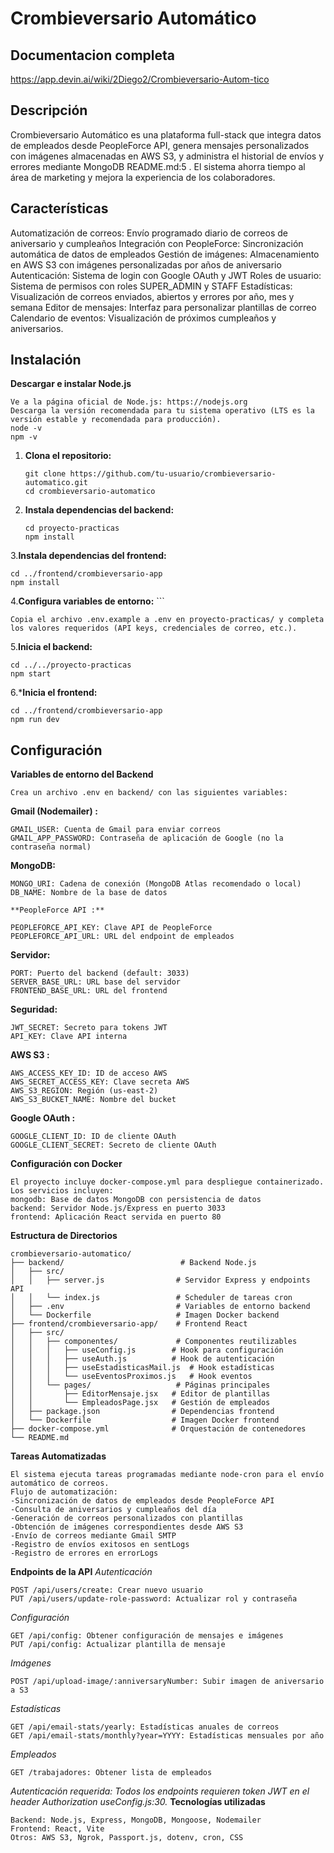 # Crombieversario Automático
## Documentacion completa
https://app.devin.ai/wiki/2Diego2/Crombieversario-Autom-tico

## Descripción
Crombieversario Automático es una plataforma full-stack que integra datos de empleados desde PeopleForce API, genera mensajes personalizados con imágenes almacenadas en AWS S3, y administra el historial de envíos y errores mediante MongoDB README.md:5 . El sistema ahorra tiempo al área de marketing y mejora la experiencia de los colaboradores.
## Características 
Automatización de correos: Envío programado diario de correos de aniversario y cumpleaños
Integración con PeopleForce: Sincronización automática de datos de empleados 
Gestión de imágenes: Almacenamiento en AWS S3 con imágenes personalizadas por años de aniversario
Autenticación: Sistema de login con Google OAuth y JWT 
Roles de usuario: Sistema de permisos con roles SUPER_ADMIN y STAFF 
Estadísticas: Visualización de correos enviados, abiertos y errores por año, mes y semana 
Editor de mensajes: Interfaz para personalizar plantillas de correo 
Calendario de eventos: Visualización de próximos cumpleaños y aniversarios.
## Instalación
**Descargar e instalar Node.js**

    Ve a la página oficial de Node.js: https://nodejs.org
    Descarga la versión recomendada para tu sistema operativo (LTS es la versión estable y recomendada para producción).
    node -v
    npm -v
1. **Clona el repositorio:**
   ```
   git clone https://github.com/tu-usuario/crombieversario-automatico.git
   cd crombieversario-automatico
2. **Instala dependencias del backend:**
   ```
   cd proyecto-practicas
   npm install
3.**Instala dependencias del frontend:**

    cd ../frontend/crombieversario-app
    npm install
4.**Configura variables de entorno:**
    ```   
  
    Copia el archivo .env.example a .env en proyecto-practicas/ y completa los valores requeridos (API keys, credenciales de correo, etc.).
5.**Inicia el backend:**         
    
    cd ../../proyecto-practicas
    npm start
6.***Inicia el frontend:**

    cd ../frontend/crombieversario-app
    npm run dev
## Configuración 
**Variables de entorno del Backend**
````
Crea un archivo .env en backend/ con las siguientes variables:
````
**Gmail (Nodemailer) :**
````
GMAIL_USER: Cuenta de Gmail para enviar correos
GMAIL_APP_PASSWORD: Contraseña de aplicación de Google (no la contraseña normal)
````
**MongoDB:**
````
MONGO_URI: Cadena de conexión (MongoDB Atlas recomendado o local)
DB_NAME: Nombre de la base de datos
````
````
**PeopleForce API :**
````
````
PEOPLEFORCE_API_KEY: Clave API de PeopleForce
PEOPLEFORCE_API_URL: URL del endpoint de empleados
````
**Servidor:**
````
PORT: Puerto del backend (default: 3033)
SERVER_BASE_URL: URL base del servidor
FRONTEND_BASE_URL: URL del frontend
````
**Seguridad:**
````
JWT_SECRET: Secreto para tokens JWT
API_KEY: Clave API interna
````
**AWS S3 :**
````
AWS_ACCESS_KEY_ID: ID de acceso AWS
AWS_SECRET_ACCESS_KEY: Clave secreta AWS
AWS_S3_REGION: Región (us-east-2)
AWS_S3_BUCKET_NAME: Nombre del bucket
````
**Google OAuth :**
````
GOOGLE_CLIENT_ID: ID de cliente OAuth
GOOGLE_CLIENT_SECRET: Secreto de cliente OAuth
````
**Configuración con Docker**
````
El proyecto incluye docker-compose.yml para despliegue containerizado. Los servicios incluyen:
mongodb: Base de datos MongoDB con persistencia de datos 
backend: Servidor Node.js/Express en puerto 3033 
frontend: Aplicación React servida en puerto 80 
````
**Estructura de Directorios**
````
crombieversario-automatico/  
├── backend/                          # Backend Node.js  
│   ├── src/  
│   │   ├── server.js                # Servidor Express y endpoints API  
│   │   └── index.js                 # Scheduler de tareas cron  
│   ├── .env                         # Variables de entorno backend  
│   └── Dockerfile                   # Imagen Docker backend  
├── frontend/crombieversario-app/    # Frontend React  
│   ├── src/  
│   │   ├── componentes/             # Componentes reutilizables  
│   │   │   ├── useConfig.js        # Hook para configuración  
│   │   │   ├── useAuth.js          # Hook de autenticación  
│   │   │   ├── useEstadisticasMail.js  # Hook estadísticas  
│   │   │   └── useEventosProximos.js   # Hook eventos  
│   │   └── pages/                   # Páginas principales  
│   │       ├── EditorMensaje.jsx   # Editor de plantillas  
│   │       └── EmpleadosPage.jsx   # Gestión de empleados  
│   ├── package.json                # Dependencias frontend  
│   └── Dockerfile                  # Imagen Docker frontend  
├── docker-compose.yml              # Orquestación de contenedores  
└── README.md   

````
**Tareas Automatizadas**
````
El sistema ejecuta tareas programadas mediante node-cron para el envío automático de correos.
Flujo de automatización:
-Sincronización de datos de empleados desde PeopleForce API
-Consulta de aniversarios y cumpleaños del día
-Generación de correos personalizados con plantillas
-Obtención de imágenes correspondientes desde AWS S3
-Envío de correos mediante Gmail SMTP
-Registro de envíos exitosos en sentLogs
-Registro de errores en errorLogs
````
**Endpoints de la API**
*Autenticación*
````
POST /api/users/create: Crear nuevo usuario 
PUT /api/users/update-role-password: Actualizar rol y contraseña
````
*Configuración*
````
GET /api/config: Obtener configuración de mensajes e imágenes 
PUT /api/config: Actualizar plantilla de mensaje
````
*Imágenes*
````
POST /api/upload-image/:anniversaryNumber: Subir imagen de aniversario a S3
````
*Estadísticas*
````
GET /api/email-stats/yearly: Estadísticas anuales de correos
GET /api/email-stats/monthly?year=YYYY: Estadísticas mensuales por año
````
*Empleados* 
````
GET /trabajadores: Obtener lista de empleados
````
*Autenticación requerida: Todos los endpoints requieren token JWT en el header Authorization useConfig.js:30.*
**Tecnologías utilizadas**
````
Backend: Node.js, Express, MongoDB, Mongoose, Nodemailer
Frontend: React, Vite
Otros: AWS S3, Ngrok, Passport.js, dotenv, cron, CSS

````
